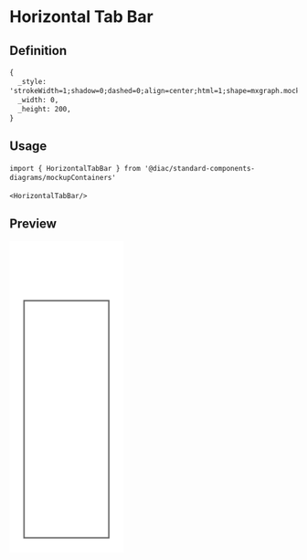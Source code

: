 # Horizontal Tab Bar

## Definition

```
{
  _style: 'strokeWidth=1;shadow=0;dashed=0;align=center;html=1;shape=mxgraph.mockup.containers.marginRect2;rectMarginTop=32;strokeColor=#666666;gradientColor=none;whiteSpace=wrap;',
  _width: 0,
  _height: 200,
}
```

## Usage

```
import { HorizontalTabBar } from '@diac/standard-components-diagrams/mockupContainers'

<HorizontalTabBar/>
```

## Preview

<img src="./horizontal-tab-bar.png" width="200"/>
